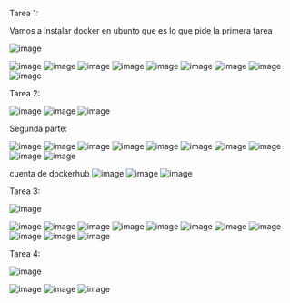 Tarea 1:

Vamos a instalar docker en ubunto que es lo que pide la primera tarea

![image](https://github.com/user-attachments/assets/e600e726-ab0f-4f53-a616-e5216e143ab1)

![image](https://github.com/user-attachments/assets/d50fc144-b132-420e-9fec-06fad133afe4)
![image](https://github.com/user-attachments/assets/41d3e059-f35c-44aa-9bd7-3c2f508296c2)
![image](https://github.com/user-attachments/assets/b7c6eea1-8ebd-4593-9e74-9c7a0f4fefd7)
![image](https://github.com/user-attachments/assets/26a32b2f-c86e-48f2-85d5-3b58bd83999e)
![image](https://github.com/user-attachments/assets/cb86cdb6-1514-44e0-80bf-1b9c37447c5b)
![image](https://github.com/user-attachments/assets/d21e9d97-77f1-4938-9b42-918bc1bbcab0)
![image](https://github.com/user-attachments/assets/5fa2637f-831f-4f48-ae2d-07b1dcf09a10)
![image](https://github.com/user-attachments/assets/1374ce19-d746-4af3-a4be-a7027bcc5451)
![image](https://github.com/user-attachments/assets/611f59c3-b93b-46e7-99a3-0bab5cd5d2e0)


Tarea 2:

![image](https://github.com/user-attachments/assets/4bd174ce-5c91-49a1-a73f-8c1432276e79)
![image](https://github.com/user-attachments/assets/f0eb083a-ac05-4271-a590-3fc39d0edd5e)
![image](https://github.com/user-attachments/assets/8c6b6eca-c2c3-4c24-b879-1e4cfbeac245)

Segunda parte:

![image](https://github.com/user-attachments/assets/ad55bd82-d30f-4668-9160-9d9b165f6991)
![image](https://github.com/user-attachments/assets/8506f59b-9ab7-4dc0-9d08-84913aad0b32)
![image](https://github.com/user-attachments/assets/b2cdc0c3-7fb0-4eee-a47f-5eedbda64694)
![image](https://github.com/user-attachments/assets/abbcd9fe-1692-40dd-9bb1-8b2d89401069)
![image](https://github.com/user-attachments/assets/bff3468e-43be-4b91-8a81-1cdb34134d90)
![image](https://github.com/user-attachments/assets/fb2ec756-738b-4e8b-bf1e-ec466c724712)
![image](https://github.com/user-attachments/assets/570479e8-4e06-443c-8491-04d7f7b2c3fa)
![image](https://github.com/user-attachments/assets/5ea2e282-67f4-45bf-b220-e15e9dca1e95)
![image](https://github.com/user-attachments/assets/5105cc20-5750-4fa0-b48c-042f0c774809)
![image](https://github.com/user-attachments/assets/5f6c9945-5f30-4930-a3fb-b18c53a5209a)

cuenta de dockerhub
![image](https://github.com/user-attachments/assets/aa375746-77a0-41a5-af8a-2b7348f3b9c0)
![image](https://github.com/user-attachments/assets/2eac31f8-2857-421c-af0f-b3c1602f40e1)
![image](https://github.com/user-attachments/assets/ff0a5ff8-30d0-4d57-a422-79881fd2d527)

Tarea 3:

![image](https://github.com/user-attachments/assets/0c76abdb-a0c6-4489-bf19-b20ef77bc810)

![image](https://github.com/user-attachments/assets/28eab7d7-37c6-4308-8d04-2af7653d05ef)
![image](https://github.com/user-attachments/assets/b5b21acc-9348-4ee4-b26f-61dc1aef58fb)
![image](https://github.com/user-attachments/assets/4e420f14-1169-4fba-a9c7-a8d356fb704b)
![image](https://github.com/user-attachments/assets/c3f4a44b-6f3b-43f8-9950-530ec8f9ba4e)
![image](https://github.com/user-attachments/assets/a36bec16-3976-48aa-8c53-c5a10b61e1ff)
![image](https://github.com/user-attachments/assets/c785f4a4-9498-49fa-b8a4-d75d87f924b8)
![image](https://github.com/user-attachments/assets/ee414c9a-a85f-4272-ad5d-4f632f5d56d2)
![image](https://github.com/user-attachments/assets/4a374433-e7da-4ff3-bc3b-5720619d5592)
![image](https://github.com/user-attachments/assets/43012478-7567-4efb-8d36-4b298c9882e8)
![image](https://github.com/user-attachments/assets/488add18-c631-4043-8b68-b3fabf11516e)
![image](https://github.com/user-attachments/assets/0e89267d-e591-4242-b218-67527ed6c8a8)

Tarea 4:

![image](https://github.com/user-attachments/assets/0117967c-3e97-4e0c-bffe-37d383e61dc7)

![image](https://github.com/user-attachments/assets/0cc2cebf-5234-4080-94ea-04743e9c6a32)
![image](https://github.com/user-attachments/assets/4f4bd287-c1b0-4eea-9b07-7c3a9822e45a)
![image](https://github.com/user-attachments/assets/d298ce44-3b1f-471a-9ba0-acfb255671d8)





